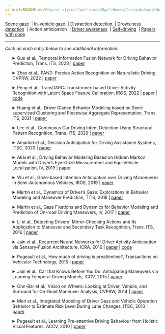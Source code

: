 ```yaml
---
<a href=README.md/#top><l style="font-size:30px">Home</l></a>&nbsp;&nbsp;| <a href=behavioral.md><l style="font-size:30px">Behavioral</l></a>&nbsp;&nbsp;| <l style="font-size:35px">Applications</l>&nbsp;&nbsp;| <a href=datasets.md><l style="font-size:30px">Datasets</l></a>&nbsp;&nbsp;
---
```


[Scene gaze](scene_gaze.md)&nbsp;&nbsp;| [In-vehicle gaze](in-vehicle_gaze.md)&nbsp;&nbsp;| [Distraction detection](distraction_detection.md)&nbsp;&nbsp;| [Drowsiness detection](drowsiness_detection.md)&nbsp;&nbsp;| Action anticipation&nbsp;&nbsp;| [Driver awareness](driver_awareness.md)&nbsp;&nbsp;| [Self-driving](self-driving.md)&nbsp;&nbsp;| [Papers with code](papers_with_code.md)&nbsp;&nbsp;
___
*Click on each entry below to see additional information.*
<ul><a name=2023_T-ITS_Guo></a>
<details close>
<summary>Guo et al., Temporal Information Fusion Network for Driving Behavior Prediction, Trans. ITS, 2023 | <a href=https://doi.org/10.1109/TITS.2023.3267150>paper</a></summary>
<ul>
Dataset(s): <a href=datasets.md#Brain4Cars>Brain4Cars</a>, private
</ul>
<ul>
<pre>
@article{2023_T-ITS_Guo,
    author = "Guo, Chenghao and Liu, Haizhuang and Chen, Jiansheng and Ma, Huimin",
    journal = "IEEE Transactions on Intelligent Transportation Systems",
    publisher = "IEEE",
    title = "Temporal Information Fusion Network for Driving Behavior Prediction",
    year = "2023"
}
</pre>
</ul>
</ul>
<ul><a name=2022_CVPRW_Zhao></a>
<details close>
<summary>Zhao et al., PAND: Precise Action Recognition on Naturalistic Driving, CVPRW, 2022 | <a href=https://openaccess.thecvf.com/content/CVPR2022W/AICity/papers/Zhao_PAND_Precise_Action_Recognition_on_Naturalistic_Driving_CVPRW_2022_paper.pdf>paper</a></summary>
<ul>
Dataset(s): DGDB
</ul>
<ul>
<pre>
@inproceedings{2022_CVPRW_Zhao,
    author = "Zhao, Hangyue and Xiao, Yuchao and Zhao, Yanyun",
    booktitle = "Proceedings of the IEEE/CVF Conference on Computer Vision and Pattern Recognition",
    pages = "3291--3299",
    title = "PAND: Precise action recognition on naturalistic driving",
    year = "2022"
}
</pre>
</ul>
</ul>
<ul><a name=2022_IROS_Peng></a>
<details close>
<summary>Peng et al., TransDARC: Transformer-based Driver Activity Recognition with Latent Space Feature Calibration, IROS, 2022 | <a href=https://doi.org/10.1109/IROS47612.2022.9981445>paper</a> | <a href=https://github.com/KPeng9510/TransDARC>code</a></summary>
<ul>
Dataset(s): <a href=datasets.md#Drive&Act>Drive&Act</a>
</ul>
<ul>
<pre>
@inproceedings{2022_IROS_Peng,
    author = "Peng, Kunyu and Roitberg, Alina and Yang, Kailun and Zhang, Jiaming and Stiefelhagen, Rainer",
    booktitle = "2022 IEEE/RSJ International Conference on Intelligent Robots and Systems (IROS)",
    organization = "IEEE",
    pages = "278--285",
    title = "TransDARC: Transformer-based Driver Activity Recognition with Latent Space Feature Calibration",
    year = "2022"
}
</pre>
</ul>
</ul>
<ul><a name=2021_T-ITS_Huang></a>
<details close>
<summary>Huang et al., Driver Glance Behavior Modeling based on Semi-supervised Clustering and Piecewise Aggregate Representation, Trans. ITS, 2021 | <a href=https://doi.org/10.1109/TITS.2021.3080322>paper</a></summary>
<ul>
Dataset(s): private
</ul>
<ul>
<pre>
@article{2021_T-ITS_Huang,
    author = "Huang, Jianling and Long, Yan and Zhao, Xiaohua",
    journal = "IEEE Transactions on Intelligent Transportation Systems",
    publisher = "IEEE",
    title = "Driver Glance Behavior Modeling Based on Semi-Supervised Clustering and Piecewise Aggregate Representation",
    year = "2021"
}
</pre>
</ul>
</ul>
<ul><a name=2020_T-ITS_Lee></a>
<details close>
<summary>Lee et al., Continuous Car Driving Intent Detection Using Structural Pattern Recognition, Trans. ITS, 2020 | <a href=https://doi.org/10.1109/TITS.2019.2961928>paper</a></summary>
<ul>
Dataset(s): private
</ul>
<ul>
<pre>
@article{2020_T-ITS_Lee,
    author = "Lee, Sukhan and Khan, Muhammad Qasim and Husen, Mohd Nizam",
    journal = "IEEE Transactions on Intelligent Transportation Systems",
    number = "2",
    pages = "1001--1013",
    title = "Continuous car driving intent detection using structural pattern recognition",
    volume = "22",
    year = "2020"
}
</pre>
</ul>
</ul>
<ul><a name=2020_ITSC_Amadori></a>
<details close>
<summary>Amadori et al., Decision Anticipation for Driving Assistance Systems, ITSC, 2020 | <a href=https://doi.org/10.1109/ITSC45102.2020.9294216>paper</a></summary>
<ul>
Dataset(s): private
</ul>
<ul>
<pre>
@inproceedings{2020_ITSC_Amadori,
    author = "Amadori, Pierluigi Vito and Fischer, Tobias and Wang, Ruohan and Demiris, Yiannis",
    booktitle = "2020 IEEE 23rd International Conference on Intelligent Transportation Systems (ITSC)",
    organization = "IEEE",
    pages = "1--7",
    title = "Decision anticipation for driving assistance systems",
    year = "2020"
}
</pre>
</ul>
</ul>
<ul><a name=2019_IV_Akai></a>
<details close>
<summary>Akai et al., Driving Behavior Modeling Based on Hidden Markov Models with Driver’s Eye-Gaze Measurement and Ego-Vehicle Localization, IV, 2019 | <a href=https://doi.org/10.1109/IVS.2019.8814287>paper</a></summary>
<ul>
Dataset(s): private
</ul>
<ul>
<pre>
@inproceedings{2019_IV_Akai,
    author = "Akai, Naoki and Hirayama, Takatsugu and Morales, Luis Yoichi and Akagi, Yasuhiro and Liu, Hailong and Murase, Hiroshi",
    booktitle = "IV",
    title = "{Driving behavior modeling based on hidden Markov models with driver's eye-gaze measurement and ego-vehicle localization}",
    year = "2019"
}
</pre>
</ul>
</ul>
<ul><a name=2019_IROS_Wu></a>
<details close>
<summary>Wu et al., Gaze-based Intention Anticipation over Driving Manoeuvres in Semi-Autonomous Vehicles, IROS, 2019 | <a href=https://doi.org/10.1109/IROS40897.2019.8967779>paper</a></summary>
<ul>
Dataset(s): private
</ul>
<ul>
<pre>
@inproceedings{2019_IROS_Wu,
    author = "Wu, Min and Louw, Tyron and Lahijanian, Morteza and Ruan, Wenjie and Huang, Xiaowei and Merat, Natasha and Kwiatkowska, Marta",
    booktitle = "IROS",
    title = "Gaze-based intention anticipation over driving manoeuvres in semi-autonomous vehicles",
    year = "2019"
}
</pre>
</ul>
</ul>
<ul><a name=2018_TIV_Martin></a>
<details close>
<summary>Martin et al., Dynamics of Driver’s Gaze: Explorations in Behavior Modeling and Maneuver Prediction, TITS, 2018 | <a href=https://doi.org/10.1109/TIV.2018.2804160>paper</a></summary>
<ul>
Dataset(s): private
</ul>
<ul>
<pre>
@article{2018_TIV_Martin,
    author = "Martin, Sujitha and Vora, Sourabh and Yuen, Kevan and Trivedi, Mohan Manubhai",
    journal = "IEEE Transactions on Intelligent Vehicles",
    number = "2",
    pages = "141--150",
    title = "Dynamics of driver's gaze: Explorations in behavior modeling and maneuver prediction",
    volume = "3",
    year = "2018"
}
</pre>
</ul>
</ul>
<ul><a name=2017_IV_Martin></a>
<details close>
<summary>Martin et al., Gaze Fixations and Dynamics for Behavior Modeling and Prediction of On-road Driving Maneuvers, IV, 2017 | <a href=https://doi.org/10.1109/IVS.2017.7995928>paper</a></summary>
<ul>
Dataset(s): private
</ul>
<ul>
<pre>
@inproceedings{2017_IV_Martin,
    author = "Martin, Sujitha and Trivedi, Mohan M",
    booktitle = "IV",
    title = "Gaze fixations and dynamics for behavior modeling and prediction of on-road driving maneuvers",
    year = "2017"
}
</pre>
</ul>
</ul>
<ul><a name=2016_T-ITS_Li></a>
<details close>
<summary>Li et al., Detecting Drivers' Mirror-Checking Actions and Its Application to Maneuver and Secondary Task Recognition, Trans. ITS, 2016 | <a href=https://doi.org/10.1109/TITS.2015.2493451>paper</a></summary>
<ul>
Dataset(s): private
</ul>
<ul>
<pre>
@article{2016_T-ITS_Li,
    author = "Li, Nanxiang and Busso, Carlos",
    journal = "IEEE Transactions on Intelligent Transportation Systems",
    number = "4",
    pages = "980--992",
    publisher = "IEEE",
    title = "Detecting drivers' mirror-checking actions and its application to maneuver and secondary task recognition",
    volume = "17",
    year = "2015"
}
</pre>
</ul>
</ul>
<ul><a name=2016_ICRA_Jain></a>
<details close>
<summary>Jain et al., Recurrent Neural Networks for Driver Activity Anticipation via Sensory-Fusion Architecture, ICRA, 2016 | <a href=https://doi.org/10.1109/ICRA.2016.7487478>paper</a> | <a href=https://github.com/asheshjain399/RNNexp>code</a></summary>
<ul>
Dataset(s): <a href=datasets.md#Brain4Cars>Brain4Cars</a>
</ul>
<ul>
<pre>
@inproceedings{2016_ICRA_Jain,
    author = "Jain, Ashesh and Singh, Avi and Koppula, Hema S and Soh, Shane and Saxena, Ashutosh",
    booktitle = "ICRA",
    title = "Recurrent neural networks for driver activity anticipation via sensory-fusion architecture",
    year = "2016"
}
</pre>
</ul>
</ul>
<ul><a name=2015_TranVehTech_Pugeault></a>
<details close>
<summary>Pugeault et al., How much of driving is preattentive?, Transactions on Vehicular Technology, 2015 | <a href=https://doi.org/10.1109/TVT.2015.2487826>paper</a></summary>
<ul>
Dataset(s): DIPLECS
</ul>
<ul>
<pre>
@article{2015_TranVehTech_Pugeault,
    author = "Pugeault, Nicolas and Bowden, Richard",
    journal = "IEEE Transactions on Vehicular Technology",
    number = "12",
    pages = "5424--5438",
    publisher = "IEEE",
    title = "How much of driving is preattentive?",
    volume = "64",
    year = "2015"
}
</pre>
</ul>
</ul>
<ul><a name=2015_ICCV_Jain></a>
<details close>
<summary>Jain et al., Car that Knows Before You Do: Anticipating Maneuvers via Learning Temporal Driving Models, ICCV, 2015 | <a href=https://openaccess.thecvf.com/content_iccv_2015/papers/Jain_Car_That_Knows_ICCV_2015_paper.pdf>paper</a></summary>
<ul>
Dataset(s): <a href=datasets.md#Brain4Cars>Brain4Cars</a>
</ul>
<ul>
<pre>
@inproceedings{2015_ICCV_Jain,
    author = "Jain, Ashesh and Koppula, Hema S and Raghavan, Bharad and Soh, Shane and Saxena, Ashutosh",
    booktitle = "ICCV",
    title = "Car that knows before you do: Anticipating maneuvers via learning temporal driving models",
    year = "2015"
}
</pre>
</ul>
</ul>
<ul><a name=2014_CVPRW_Ohn-Bar></a>
<details close>
<summary>Ohn-Bar et al., Vision on Wheels: Looking at Driver, Vehicle, and Surround for On-Road Maneuver Analysis, CVPRW, 2014 | <a href=https://www.cv-foundation.org//openaccess/content_cvpr_workshops_2014/W03/papers/Ohn-Bar_Vision_on_Wheels_2014_CVPR_paper.pdf>paper</a></summary>
<ul>
Dataset(s): private
</ul>
<ul>
<pre>
@inproceedings{2014_CVPRW_Ohn-Bar,
    author = "Ohn-Bar, Eshed and Tawari, Ashish and Martin, Sujitha and Trivedi, Mohan M",
    booktitle = "CVPRW",
    title = "Vision on wheels: Looking at driver, vehicle, and surround for on-road maneuver analysis",
    year = "2014"
}
</pre>
</ul>
</ul>
<ul><a name=2013_ITSC_Mori></a>
<details close>
<summary>Mori et al., Integrated Modeling of Driver Gaze and Vehicle Operation Behavior to Estimate Risk Level During Lane Changes, ITSC, 2013 | <a href=https://doi.org/10.1109/ITSC.2013.6728526>paper</a></summary>
<ul>
Dataset(s): private
</ul>
<ul>
<pre>
@inproceedings{2013_ITSC_Mori,
    author = "Mori, Masataka and Miyajima, Chiyomi and Hirayama, Takatsugu and Kitaoka, Norihide and Takeda, Kazuya",
    booktitle = "ITSC",
    title = "Integrated modeling of driver gaze and vehicle operation behavior to estimate risk level during lane changes",
    year = "2013"
}
</pre>
</ul>
</ul>
<ul><a name=2010_ACCV_Pugeault></a>
<details close>
<summary>Pugeault et al., Learning Pre-attentive Driving Behaviour from Holistic Visual Features, ACCV, 2010 | <a href=https://doi.org/10.1007/978-3-642-15567-3_12>paper</a></summary>
<ul>
Dataset(s): DIPLECS
</ul>
<ul>
<pre>
@inproceedings{2010_ACCV_Pugeault,
    author = "Pugeault, Nicolas and Bowden, Richard",
    booktitle = "ECCV",
    title = "Learning pre-attentive driving behaviour from holistic visual features",
    year = "2010"
}
</pre>
</ul>
</ul>

